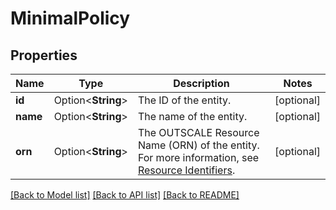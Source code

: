 # MinimalPolicy

## Properties

Name | Type | Description | Notes
------------ | ------------- | ------------- | -------------
**id** | Option<**String**> | The ID of the entity. | [optional]
**name** | Option<**String**> | The name of the entity. | [optional]
**orn** | Option<**String**> | The OUTSCALE Resource Name (ORN) of the entity. For more information, see [Resource Identifiers](https://docs.outscale.com/en/userguide/Resource-Identifiers.html). | [optional]

[[Back to Model list]](../README.md#documentation-for-models) [[Back to API list]](../README.md#documentation-for-api-endpoints) [[Back to README]](../README.md)


